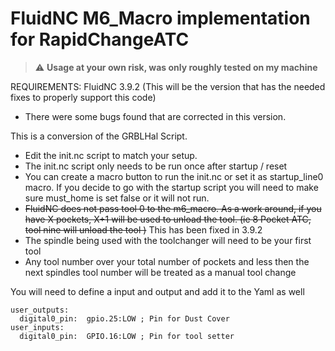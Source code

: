 # FluidNC M6_Macro implementation for RapidChangeATC

> :warning: **Usage at your own risk, was only roughly tested on my machine**

REQUIREMENTS: FluidNC 3.9.2 (This will be the version that has the needed fixes to properly support this code)
- There were some bugs found that are corrected in this version.

This is a conversion of the GRBLHal Script.  

- Edit the init.nc script to match your setup. 
- The init.nc script only needs to be run once after startup / reset
- You can create a macro button to run the init.nc or set it as startup_line0 macro. If you decide to go with the startup script you will need to make sure must_home is set false or it will not run.
- ~~FluidNC does not pass tool 0 to the m6_macro.  As a work around, if you have X pockets, X+1 will be used to unload the tool. (ie 8 Pocket ATC, tool nine will unload the tool )~~ This has been fixed in 3.9.2
- The spindle being used with the toolchanger will need to be your first tool
- Any tool number over your total number of pockets and less then the next spindles tool number will be treated as a manual tool change

You will need to define a input and output and add it to the Yaml as well
```
user_outputs:
  digital0_pin:  gpio.25:LOW ; Pin for Dust Cover
user_inputs:
  digital0_pin:  GPIO.16:LOW ; Pin for tool setter
```
